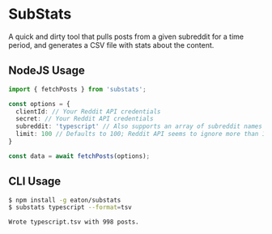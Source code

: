 # SubStats

A quick and dirty tool that pulls posts from a given subreddit for a time period, and generates a CSV file with stats about the content.

## NodeJS Usage

```typescript
import { fetchPosts } from 'substats';

const options = {
  clientId: // Your Reddit API credentials
  secret: // Your Reddit API credentials
  subreddit: 'typescript' // Also supports an array of subreddit names  
  limit: 100 // Defaults to 100; Reddit API seems to ignore more than 1k
}

const data = await fetchPosts(options);
```

## CLI Usage

```bash
$ npm install -g eaton/substats
$ substats typescript --format=tsv

Wrote typescript.tsv with 998 posts. 
```
